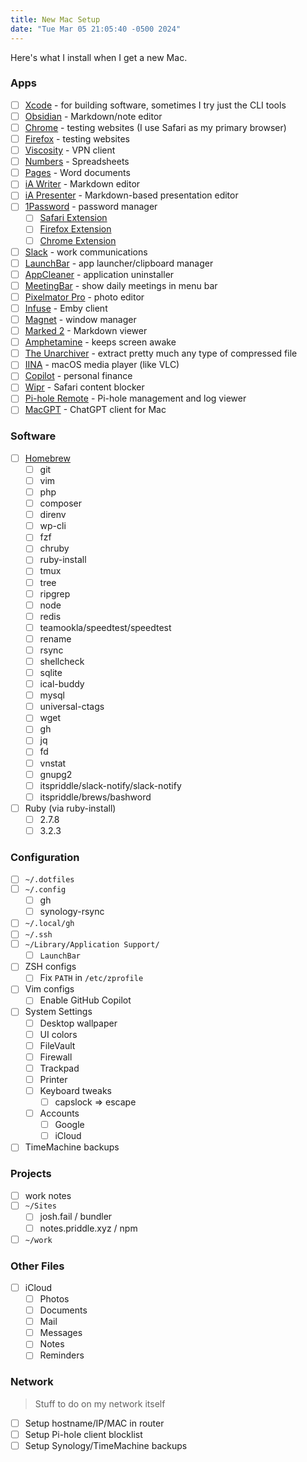 ```yaml
---
title: New Mac Setup
date: "Tue Mar 05 21:05:40 -0500 2024"
---
```


Here's what I install when I get a new Mac.

### Apps

- [ ] [Xcode](https://developer.apple.com/xcode/) - for building software, sometimes I try just the CLI tools
- [ ] [Obsidian](https://obsidian.md) - Markdown/note editor
- [ ] [Chrome](https://www.google.com/chrome/) - testing websites (I use Safari as my primary browser)
- [ ] [Firefox](https://www.mozilla.org/en-US/firefox/) - testing websites
- [ ] [Viscosity](https://www.sparklabs.com/viscosity/) - VPN client
- [ ] [Numbers](https://www.apple.com/numbers/) - Spreadsheets
- [ ] [Pages](https://www.apple.com/pages/) - Word documents
- [ ] [iA Writer](https://ia.net/writer) - Markdown editor
- [ ] [iA Presenter](https://ia.net/presenter) - Markdown-based presentation editor
- [ ] [1Password](https://1password.com) - password manager
    - [ ] [Safari Extension](https://apps.apple.com/us/app/1password-for-safari/id1569813296?mt=12)
    - [ ] [Firefox Extension](https://addons.mozilla.org/en-US/firefox/addon/1password-x-password-manager/)
    - [ ] [Chrome Extension](https://chromewebstore.google.com/detail/1password-–-password-mana/aeblfdkhhhdcdjpifhhbdiojplfjncoa)
- [ ] [Slack](https://slack.com) - work communications
- [ ] [LaunchBar](https://www.obdev.at/products/launchbar/index.html) - app launcher/clipboard manager
- [ ] [AppCleaner](https://freemacsoft.net/appcleaner/) - application uninstaller
- [ ] [MeetingBar](https://meetingbar.app) - show daily meetings in menu bar
- [ ] [Pixelmator Pro](https://www.pixelmator.com/pro/) - photo editor
- [ ] [Infuse](https://firecore.com/infuse) - Emby client
- [ ] [Magnet](https://magnet.crowdcafe.com) - window manager
- [ ] [Marked 2](https://marked2app.com) - Markdown viewer
- [ ] [Amphetamine](https://apps.apple.com/us/app/amphetamine/id937984704?mt=12) - keeps screen awake
- [ ] [The Unarchiver](https://theunarchiver.com) - extract pretty much any type of compressed file
- [ ] [IINA](https://iina.io) - macOS media player (like VLC)
- [ ] [Copilot](https://copilot.money) - personal finance
- [ ] [Wipr](https://apps.apple.com/us/app/wipr/id1320666476?mt=12) - Safari content blocker
- [ ] [Pi-hole Remote](https://apps.apple.com/us/app/pi-hole-remote/id1515445551) - Pi-hole management and log viewer
- [ ] [MacGPT](https://www.macgpt.com) - ChatGPT client for Mac

### Software

- [ ] [Homebrew](https://brew.sh)
    - [ ] git
    - [ ] vim
    - [ ] php
    - [ ] composer
    - [ ] direnv
    - [ ] wp-cli
    - [ ] fzf
    - [ ] chruby
    - [ ] ruby-install
    - [ ] tmux
    - [ ] tree
    - [ ] ripgrep
    - [ ] node
    - [ ] redis
    - [ ] teamookla/speedtest/speedtest
    - [ ] rename
    - [ ] rsync
    - [ ] shellcheck
    - [ ] sqlite
    - [ ] ical-buddy
    - [ ] mysql
    - [ ] universal-ctags
    - [ ] wget
    - [ ] gh
    - [ ] jq
    - [ ] fd
    - [ ] vnstat
    - [ ] gnupg2
    - [ ] itspriddle/slack-notify/slack-notify
    - [ ] itspriddle/brews/bashword
- [ ] Ruby (via ruby-install)
    - [ ] 2.7.8
    - [ ] 3.2.3

### Configuration

- [ ] `~/.dotfiles`
- [ ] `~/.config`
    - [ ] gh
    - [ ] synology-rsync
- [ ] `~/.local/gh`
- [ ] `~/.ssh`
- [ ] `~/Library/Application Support/`
    - [ ] `LaunchBar`
- [ ] ZSH configs
    - [ ] Fix `PATH` in `/etc/zprofile`
- [ ] Vim configs
    - [ ] Enable GitHub Copilot
- [ ] System Settings
    - [ ] Desktop wallpaper
    - [ ] UI colors
    - [ ] FileVault
    - [ ] Firewall
    - [ ] Trackpad
    - [ ] Printer
    - [ ] Keyboard tweaks
        - [ ] capslock => escape
    - [ ] Accounts
        - [ ] Google
        - [ ] iCloud
- [ ] TimeMachine backups

### Projects

- [ ] work notes
- [ ] `~/Sites`
    - [ ] josh.fail / bundler
    - [ ] notes.priddle.xyz / npm
- [ ] `~/work`

### Other Files

- [ ] iCloud
    - [ ] Photos
    - [ ] Documents
    - [ ] Mail
    - [ ] Messages
    - [ ] Notes
    - [ ] Reminders

### Network

> Stuff to do on my network itself

- [ ] Setup hostname/IP/MAC in router
- [ ] Setup Pi-hole client blocklist
- [ ] Setup Synology/TimeMachine backups
